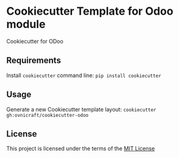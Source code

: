 Cookiecutter Template for Odoo module
=====================================

Cookiecutter for ODoo

Requirements
------------
Install `cookiecutter` command line: `pip install cookiecutter`    

Usage
-----
Generate a new Cookiecutter template layout: `cookiecutter gh:ovnicraft/cookiecutter-odoo`    

License
-------
This project is licensed under the terms of the [MIT License](/LICENSE)
